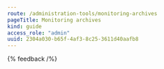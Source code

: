```yaml
---
route: /administration-tools/monitoring-archives
pageTitle: Monitoring archives
kind: guide
access_role: "admin"
uuid: 2304a030-b65f-4af3-8c25-3611d40aafb8
---
```


{% feedback /%}